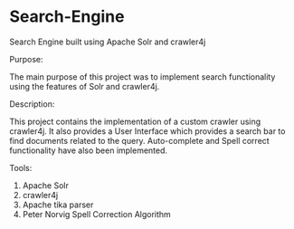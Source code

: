 # Search-Engine

Search Engine built using Apache Solr and crawler4j

Purpose:

The main purpose of this project was to implement search functionality using the features of Solr and crawler4j. 

Description:

This project contains the implementation of a custom crawler using crawler4j. It also provides a User Interface which provides a search bar to find documents related to the query. Auto-complete and Spell correct functionality have also been implemented.

Tools:
1. Apache Solr
2. crawler4j
3. Apache tika parser
4. Peter Norvig Spell Correction Algorithm
